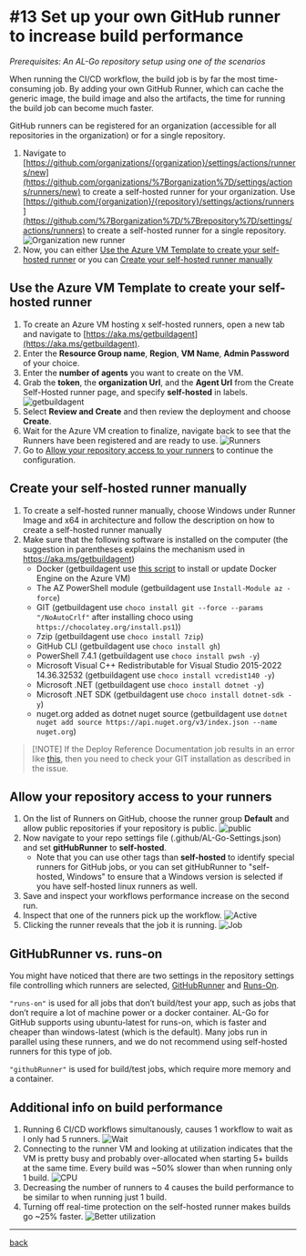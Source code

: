 # #13 Set up your own GitHub runner to increase build performance

*Prerequisites: An AL-Go repository setup using one of the scenarios*

When running the CI/CD workflow, the build job is by far the most time-consuming job. By adding your own GitHub Runner, which can cache the generic image, the build image and also the artifacts, the time for running the build job can become much faster.

GitHub runners can be registered for an organization (accessible for all repositories in the organization) or for a single repository.

1. Navigate to [https://github.com/organizations/{organization}/settings/actions/runners/new](https://github.com/organizations/%7Borganization%7D/settings/actions/runners/new) to create a self-hosted runner for your organization. Use [https://github.com/{organization}/{repository}/settings/actions/runners](https://github.com/%7Borganization%7D/%7Brepository%7D/settings/actions/runners) to create a self-hosted runner for a single repository.
   ![Organization new runner](https://github.com/microsoft/AL-Go/assets/10775043/f09af5ee-73b5-40e3-bad1-98f0c7b0ddaa)
1. Now, you can either [Use the Azure VM Template to create your self-hosted runner](#use-the-azure-vm-template-to-create-your-self-hosted-runner) or you can [Create your self-hosted runner manually](#create-your-self-hosted-runner-manually)

## Use the Azure VM Template to create your self-hosted runner

1. To create an Azure VM hosting x self-hosted runners, open a new tab and navigate to [https://aka.ms/getbuildagent](https://aka.ms/getbuildagent).
1. Enter the **Resource Group name**, **Region**, **VM Name**, **Admin Password** of your choice.
1. Enter the **number of agents** you want to create on the VM.
1. Grab the **token**, the **organization Url**, and the **Agent Url** from the Create Self-Hosted runner page, and specify **self-hosted** in labels.
   ![getbuildagent](https://github.com/microsoft/AL-Go/assets/10775043/959e9872-1b54-46ee-b202-ca80724334f0)
1. Select **Review and Create** and then review the deployment and choose **Create**.
1. Wait for the Azure VM creation to finalize, navigate back to see that the Runners have been registered and are ready to use.
   ![Runners](https://github.com/microsoft/AL-Go/assets/10775043/ba90e239-a8ee-4297-8bed-a30e3fc3db8a)
1. Go to [Allow your repository access to your runners](#allow-your-repository-access-to-your-runners) to continue the configuration.

## Create your self-hosted runner manually

1. To create a self-hosted runner manually, choose Windows under Runner Image and x64 in architecture and follow the description on how to create a self-hosted runner manually
1. Make sure that the following software is installed on the computer (the suggestion in parentheses explains the mechanism used in https://aka.ms/getbuildagent)
   - Docker (getbuildagent use [this script](https://github.com/microsoft/nav-arm-templates/blob/master/InstallOrUpdateDockerEngine.ps1) to install or update Docker Engine on the Azure VM)
   - The AZ PowerShell module (getbuildagent use `Install-Module az -force`)
   - GIT (getbuildagent use `choco install git --force --params "/NoAutoCrlf"` after installing choco using `https://chocolatey.org/install.ps1`))
   - 7zip (getbuildagent use `choco install 7zip`)
   - GitHub CLI (getbuildagent use `choco install gh`)
   - PowerShell 7.4.1 (getbuildagent use `choco install pwsh -y`)
   - Microsoft Visual C++ Redistributable for Visual Studio 2015-2022 14.36.32532 (getbuildagent use `choco install vcredist140 -y`)
   - Microsoft .NET (getbuildagent use `choco install dotnet -y`)
   - Microsoft .NET SDK (getbuildagent use `choco install dotnet-sdk -y`)
   - nuget.org added as dotnet nuget source (getbuildagent use `dotnet nuget add source https://api.nuget.org/v3/index.json --name nuget.org`)

> \[!NOTE\]
> If the Deploy Reference Documentation job results in an error like [this](https://github.com/actions/upload-pages-artifact/issues/95), then you need to check your GIT installation as described in the issue.

## Allow your repository access to your runners

1. On the list of Runners on GitHub, choose the runner group **Default** and allow public repositories if your repository is public.
   ![public](https://github.com/microsoft/AL-Go/assets/10775043/9bdd01ab-ac67-44bf-bfd1-af5c5ec91364)
1. Now navigate to your repo settings file (.github/AL-Go-Settings.json) and set **gitHubRunner** to **self-hosted**.
   - Note that you can use other tags than **self-hosted** to identify special runners for GitHub jobs, or you can set gitHubRunner to "self-hosted, Windows" to ensure that a Windows version is selected if you have self-hosted linux runners as well.
1. Save and inspect your workflows performance increase on the second run.
1. Inspect that one of the runners pick up the workflow.
   ![Active](https://github.com/microsoft/AL-Go/assets/10775043/dfcd369c-ad54-427e-92d4-153afda30b53)
1. Clicking the runner reveals that the job it is running.
   ![Job](https://github.com/microsoft/AL-Go/assets/10775043/0ae30c22-9352-4864-a80e-81ed4ecd93e1)

## GitHubRunner vs. runs-on

You might have noticed that there are two settings in the repository settings file controlling which runners are selected, [GitHubRunner](https://aka.ms/algosettings#githubrunner) and [Runs-On](https://aka.ms/algosettings#runs-on).

`"runs-on"` is used for all jobs that don’t build/test your app, such as jobs that don’t require a lot of machine power or a docker container. AL-Go for GitHub supports using ubuntu-latest for runs-on, which is faster and cheaper than windows-latest (which is the default). Many jobs run in parallel using these runners, and we do not recommend using self-hosted runners for this type of job.

`"githubRunner"` is used for build/test jobs, which require more memory and a container.

## Additional info on build performance

1. Running 6 CI/CD workflows simultanously, causes 1 workflow to wait as I only had 5 runners.
   ![Wait](https://github.com/microsoft/AL-Go/assets/10775043/c18e4c23-4337-4747-ba67-177940175414)
1. Connecting to the runner VM and looking at utilization indicates that the VM is pretty busy and probably over-allocated when starting 5+ builds at the same time. Every build was ~50% slower than when running only 1 build.
   ![CPU](https://github.com/microsoft/AL-Go/assets/10775043/24fc97c0-2a70-4c24-a4e7-0193bf9df4a7)
1. Decreasing the number of runners to 4 causes the build performance to be similar to when running just 1 build.
1. Turning off real-time protection on the self-hosted runner makes builds go ~25% faster.
   ![Better utilization](https://github.com/microsoft/AL-Go/assets/10775043/41307197-1fa7-4586-a212-43ca73d8fd9f)

______________________________________________________________________

[back](../README.md)
